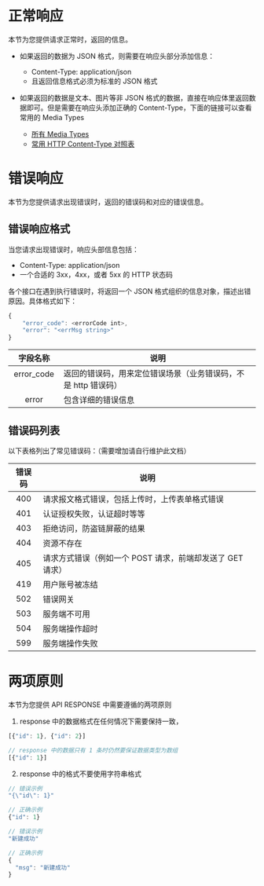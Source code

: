 # 正常响应

本节为您提供请求正常时，返回的信息。

- 如果返回的数据为 JSON 格式，则需要在响应头部分添加信息：
  - Content-Type: application/json
  - 且返回信息格式必须为标准的 JSON 格式

- 如果返回的数据是文本、图片等非 JSON 格式的数据，直接在响应体里返回数据即可。但是需要在响应头添加正确的 Content-Type，下面的链接可以查看常用的 Media Types
    - [所有 Media Types](https://www.iana.org/assignments/media-types/media-types.xhtml)
    - [常用 HTTP Content-Type 对照表](http://tool.oschina.net/commons)


# 错误响应

本节为您提供请求出现错误时，返回的错误码和对应的错误信息。

## 错误响应格式
当您请求出现错误时，响应头部信息包括：

- Content-Type: application/json
- 一个合适的 3xx，4xx，或者 5xx 的 HTTP 状态码

各个接口在遇到执行错误时，将返回一个 JSON 格式组织的信息对象，描述出错原因。具体格式如下：

``` js
{
    "error_code": <errorCode int>,
    "error": "<errMsg string>"
}
```

| 字段名称 | 说明 |
| :-----: | --- |
| error_code    | 返回的错误码，用来定位错误场景（业务错误码，不是 http 错误码） |
| error         | 包含详细的错误信息 |

## 错误码列表
以下表格列出了常见错误码：（需要增加请自行维护此文档）

| 错误码     | 说明 |
| :--------:| --- |
| 400       | 请求报文格式错误，包括上传时，上传表单格式错误 |
| 401       | 认证授权失败，认证超时等等 |
| 403       | 拒绝访问，防盗链屏蔽的结果 |
| 404       | 资源不存在 |
| 405       | 请求方式错误（例如一个 POST 请求，前端却发送了 GET 请求） |
| 419       | 用户账号被冻结 |
| 502       | 错误网关 |
| 503       | 服务端不可用 |
| 504       | 服务端操作超时 |
| 599       | 服务端操作失败 |


# 两项原则

本节为您提供 API RESPONSE 中需要遵循的两项原则

1. response 中的数据格式在任何情况下需要保持一致，

``` js
[{"id": 1}, {"id": 2}]

// response 中的数据只有 1 条时仍然要保证数据类型为数组
[{"id": 1}]
```

2. response 中的格式不要使用字符串格式

``` js
// 错误示例
"{\"id\": 1}"

// 正确示例
{"id": 1} 

// 错误示例
"新建成功"

// 正确示例
{
  "msg": "新建成功"
}
```


